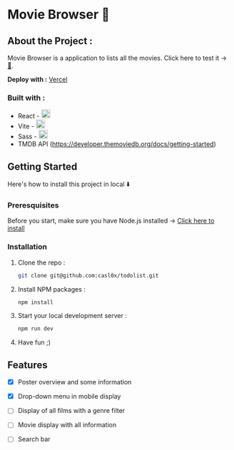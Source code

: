 # Movie Browser 📝

## About the Project :
Movie Browser is a application to lists all the movies. Click here to test it → [🍿](https://movie-browser-wine.vercel.app/).

**Deploy with :** [Vercel](https://vercel.com/)


### Built with : 
* React - <img src="https://skillicons.dev/icons?i=react" alt="image" style="width:auto;height:20px;">
* Vite - <img src="https://skillicons.dev/icons?i=vite" alt="image" style="width:auto;height:20px;">
* Sass - <img src="https://skillicons.dev/icons?i=sass" alt="image" style="width:auto;height:20px;">
* TMDB API (https://developer.themoviedb.org/docs/getting-started)

## Getting Started
Here's how to install this project in local ⬇️

### Preresquisites 
Before you start, make sure you have Node.js installed → [Click here to install ](https://nodejs.org/en/download)

### Installation
1. Clone the repo :
    ``` sh
    git clone git@github.com:casl0x/todolist.git
    ```
2. Install NPM packages :
    ```sh
    npm install
    ```
3. Start your local development server :
    ```sh
   npm run dev 
   ```
4. Have fun ;) 

## Features
- [x] Poster overview and some information
- [x] Drop-down menu in mobile display 
- [ ] Display of all films with a genre filter
- [ ] Movie display with all information
- [ ] Search bar 

